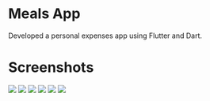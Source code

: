 # Meals App
Developed a personal expenses app using Flutter and Dart.

# Screenshots
![](screenshots/Screenshot_(1).png)
![](screenshots/Screenshot_(2).png)
![](screenshots/Screenshot_(3).png)
![](screenshots/Screenshot_(4).png)
![](screenshots/Screenshot_(5).png)
![](screenshots/Screenshot_(6).png)
